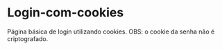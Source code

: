 # Login-com-cookies
Página básica de login utilizando cookies. OBS: o cookie da senha não é criptografado.
